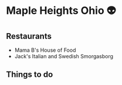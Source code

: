 # Maple Heights Ohio :alien:

## Restaurants
- Mama B's House of Food
- Jack's Italian  and Swedish Smorgasborg

## Things to do
